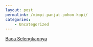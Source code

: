 ```yaml
---
layout: post
permalink: /mimpi-panjat-pohon-kopi/
categories:
    - Uncategorized
---
```


[Baca Selengkapnya](/08)